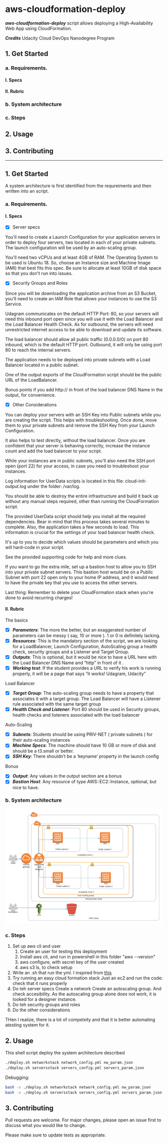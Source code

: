 # aws-cloudformation-deploy

***aws-cloudformation-deploy*** script allows deploying a High-Availability Web App using CloudFormation.

 ***Credits***
Udacity Cloud DevOps Nanodegree Program

## 1. Get Started
### a. Requirements. 
#### I. Specs
#### II. Rubric
### b. System architecture
### c. Steps
## 2. Usage
## 3. Contributing

------------------

## 1. Get Started

A system architecture is first identified from the requreiments and then written into an script.


### a. Requirements. 

#### I. Specs

- [x] Server specs


You'll need to create a Launch Configuration for your application servers in order to deploy four servers, two located in each of your private subnets. The launch configuration will be used by an auto-scaling group.

You'll need two vCPUs and at least 4GB of RAM. The Operating System to be used is Ubuntu 18. So, choose an Instance size and Machine Image (AMI) that best fits this spec. Be sure to allocate at least 10GB of disk space so that you don't run into issues. 

- [x] Security Groups and Roles


Since you will be downloading the application archive from an S3 Bucket, you'll need to create an IAM Role that allows your instances to use the S3 Service.

Udagram communicates on the default HTTP Port: 80, so your servers will need this inbound port open since you will use it with the Load Balancer and the Load Balancer Health Check. As for outbound, the servers will need unrestricted internet access to be able to download and update its software.

The load balancer should allow all public traffic (0.0.0.0/0) on port 80 inbound, which is the default HTTP port. Outbound, it will only be using port 80 to reach the internal servers.

The application needs to be deployed into private subnets with a Load Balancer located in a public subnet.

One of the output exports of the CloudFormation script should be the public URL of the LoadBalancer.

Bonus points if you add http:// in front of the load balancer DNS Name in the output, for convenience.

- [x] Other Considerations


You can deploy your servers with an SSH Key into Public subnets while you are creating the script. This helps with troubleshooting. Once done, move them to your private subnets and remove the SSH Key from your Launch Configuration.

It also helps to test directly, without the load balancer. Once you are confident that your server is behaving correctly, increase the instance count and add the load balancer to your script.

While your instances are in public subnets, you'll also need the SSH port open (port 22) for your access, in case you need to troubleshoot your instances.

Log information for UserData scripts is located in this file: cloud-init-output.log under the folder: /var/log.

You should be able to destroy the entire infrastructure and build it back up without any manual steps required, other than running the CloudFormation script.

The provided UserData script should help you install all the required dependencies. Bear in mind that this process takes several minutes to complete. Also, the application takes a few seconds to load. This information is crucial for the settings of your load balancer health check.

It's up to you to decide which values should be parameters and which you will hard-code in your script.

See the provided supporting code for help and more clues.

If you want to go the extra mile, set up a bastion host to allow you to SSH into your private subnet servers. This bastion host would be on a Public Subnet with port 22 open only to your home IP address, and it would need to have the private key that you use to access the other servers.

Last thing: Remember to delete your CloudFormation stack when you're done to avoid recurring charges!

#### II. Rubric


The basics

- [x] ***Parameters***: The more the better, but an exaggerated number of parameters can be messy ( say, 10 or more ). 1 or 0 is definitely lacking.
- [x] ***Resources***: This is the mandatory section of the script, we are looking for a LoadBalancer, Launch Configuration, AutoScaling group a health check, security groups and a Listener and Target Group.
- [x] ***Outputs***: This is optional, but it would be nice to have a URL here with the Load Balancer DNS Name and “http” in front of it .
- [x] ***Working test***: If the student provides a URL to verify his work is running properly, it will be a page that says “it works! Udagram, Udacity”

Load Balancer

-[x] ***Target Group***: The auto-scaling group needs to have a property that associates it with a target group. The Load Balancer will have a Listener rule associated with the same target group
-[x] ***Health Check and Listener***: Port 80 should be used in Security groups, health checks and listeners associated with the load balancer

Auto-Scaling

-[x] ***Subnets***: Students should be using PRIV-NET ( private subnets ) for their auto-scaling instances
-[x] ***Machine Specs***: The machine should have 10 GB or more of disk and should be a t3.small or better.
-[x] ***SSH Key***: There shouldn’t be a ‘keyname’ property in the launch config

Bonus

-[x] ***Output***: Any values in the output section are a bonus
-[x] ***Bastion Host***: Any resource of type AWS::EC2::Instance, optional, but nice to have.

### b. System architecture

![System Architecture](AWS-HA.png)

### c. Steps

1. Set up aws cli and user
    1. Create an user for testing this deployment
    2. Install aws cli, and run in powershell in this folder "aws --version"
    3. aws configure, with secret key of the user created
    4. aws s3 ls, to check setup
2. Write an .sh that run the yml. I inspired from [this](!https://gist.github.com/mdjnewman/b9d722188f4f9c6bb277a37619665e77) 
3. Try running an easy cloud formation stack
    Just an ec2 and run the code: check that it runs properly
4. Do teh server specs
    Create a network
    Create an autoscaling group. And check accesibility.
    As the autoscaling group alone does not work, it is looked for a designer instance.
5. Do teh security groups and roles
6. Do the other considerations

THen I realize, there is a lot of compelxity and that it is better automating atesting system for it.

## 2. Usage

This shell script deploy the system architecture described

```bash
./deploy.sh networkstack network_config.yml nw_param.json
./deploy.sh serversstack servers_config.yml servers_param.json
```

Debugging:

```bash
bash -x ./deploy.sh networkstack network_config.yml nw_param.json
bash -x ./deploy.sh serversstack servers_config.yml servers_param.json
```

## 3. Contributing

Pull requests are welcome. For major changes, please open an issue first to discuss what you would like to change.

Please make sure to update tests as appropriate.



